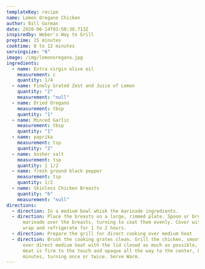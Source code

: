 ```yaml
---
templateKey: recipe
name: Lemon Oregano Chicken
author: Bill Gorman
date: 2020-06-14T03:50:38.713Z
inspiredby: Weber's Way to Grill
preptime: 15 minutes
cooktime: 8 to 12 minutes
servingsize: "6"
image: /img/lemonoregano.jpg
ingredients:
  - name: Extra virgin olive oil
    measurement: c
    quantity: 1/4
  - name: Finely Grated Zest and Juice of Lemon
    quantity: "2"
    measurement: "null"
  - name: Dried Oregano
    measurement: tbsp
    quantity: "1"
  - name: Minced Garlic
    measurement: tbsp
    quantity: "1"
  - name: paprika
    measurement: tsp
    quantity: "2"
  - name: kosher salt
    measurement: tsp
    quantity: 1 1/2
  - name: fresh ground black pepper
    measurement: tsp
    quantity: 1/2
  - name: Skinless Chicken Breasts
    quantity: "6"
    measurement: "null"
directions:
  - direction: In a medium bowl whisk the marinade ingredients.
  - direction: Place the breasts on a large, rimmed plate. Spoon or brush the
      marinade over the breasts, turning to coat them evenly. Cover with plastic
      wrap and refrigerate for 1 to 2 hours.
  - direction: Prepare the grill for direct cooking over medium heat
  - direction: Brush the cooking grates clean. Grill the chicken, smooth side down,
      over direct medium heat with the lid closed as much as possible, until the
      meat is firm to the touch and opaque all the way to the center, 8 to 12
      minutes, turning once or twice. Serve Warm.
---
```

